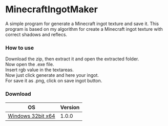 # MinecraftIngotMaker
A simple program for generate a Minecraft ingot texture and save it.
This program is based on my algorithm for create a Minecraft ingot texture with correct shadows and reflecs.

### How to use
Download the zip, then extract it and open the extracted folder. <br>
Now open the .exe file. <br>
Insert rgb value in the textareas. <br>
Now just click generate and here your ingot. <br>
For save it as .png, click on save ingot button. <br>

### Download
OS  | Version
------------- | -------------
[Windows 32bit x64](https://minhaskamal.github.io/DownGit/#/home?url=https://github.com/BlackdestinyXX/MinecraftIngotMaker/blob/main/MinecraftIngotMaker_win32_x64.zip)  | 1.0.0

